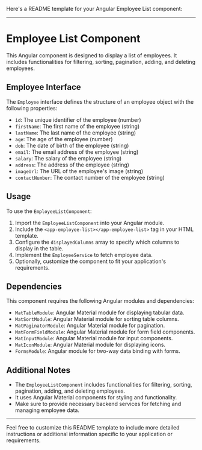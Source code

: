 Here's a README template for your Angular Employee List component:

---

# Employee List Component

This Angular component is designed to display a list of employees. It includes functionalities for filtering, sorting, pagination, adding, and deleting employees.

## Employee Interface

The `Employee` interface defines the structure of an employee object with the following properties:

- `id`: The unique identifier of the employee (number)
- `firstName`: The first name of the employee (string)
- `lastName`: The last name of the employee (string)
- `age`: The age of the employee (number)
- `dob`: The date of birth of the employee (string)
- `email`: The email address of the employee (string)
- `salary`: The salary of the employee (string)
- `address`: The address of the employee (string)
- `imageUrl`: The URL of the employee's image (string)
- `contactNumber`: The contact number of the employee (string)

## Usage

To use the `EmployeeListComponent`:

1. Import the `EmployeeListComponent` into your Angular module.
2. Include the `<app-employee-list></app-employee-list>` tag in your HTML template.
3. Configure the `displayedColumns` array to specify which columns to display in the table.
4. Implement the `EmployeeService` to fetch employee data.
5. Optionally, customize the component to fit your application's requirements.

## Dependencies

This component requires the following Angular modules and dependencies:

- `MatTableModule`: Angular Material module for displaying tabular data.
- `MatSortModule`: Angular Material module for sorting table columns.
- `MatPaginatorModule`: Angular Material module for pagination.
- `MatFormFieldModule`: Angular Material module for form field components.
- `MatInputModule`: Angular Material module for input components.
- `MatIconModule`: Angular Material module for displaying icons.
- `FormsModule`: Angular module for two-way data binding with forms.

## Additional Notes

- The `EmployeeListComponent` includes functionalities for filtering, sorting, pagination, adding, and deleting employees.
- It uses Angular Material components for styling and functionality.
- Make sure to provide necessary backend services for fetching and managing employee data.

---

Feel free to customize this README template to include more detailed instructions or additional information specific to your application or requirements.